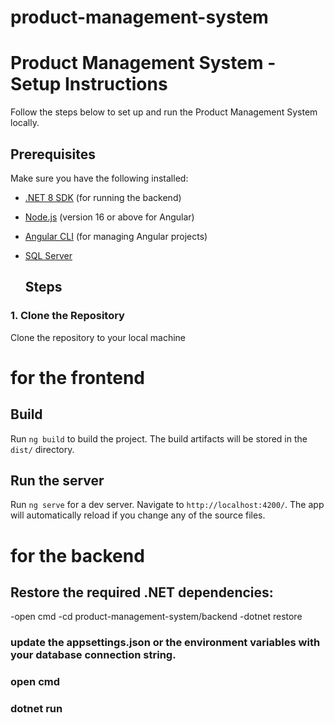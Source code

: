 # product-management-system

# Product Management System - Setup Instructions
Follow the steps below to set up and run the Product Management System locally.

## Prerequisites
Make sure you have the following installed:
- [.NET 8 SDK](https://dotnet.microsoft.com/download/dotnet) (for running the backend)
- [Node.js](https://nodejs.org/) (version 16 or above for Angular)
- [Angular CLI](https://angular.io/cli) (for managing Angular projects)
- [SQL Server](https://www.microsoft.com/en-us/sql-server/sql-server-downloads)

  ## Steps

### 1. Clone the Repository

Clone the repository to your local machine

# for the frontend
## Build

Run `ng build` to build the project. The build artifacts will be stored in the `dist/` directory.

## Run the server

Run `ng serve` for a dev server. Navigate to `http://localhost:4200/`. The app will automatically reload if you change any of the source files.

# for the backend
## Restore the required .NET dependencies:
-open cmd
-cd product-management-system/backend
-dotnet restore

### update the appsettings.json or the environment variables with your database connection string.

### open cmd
### dotnet run




